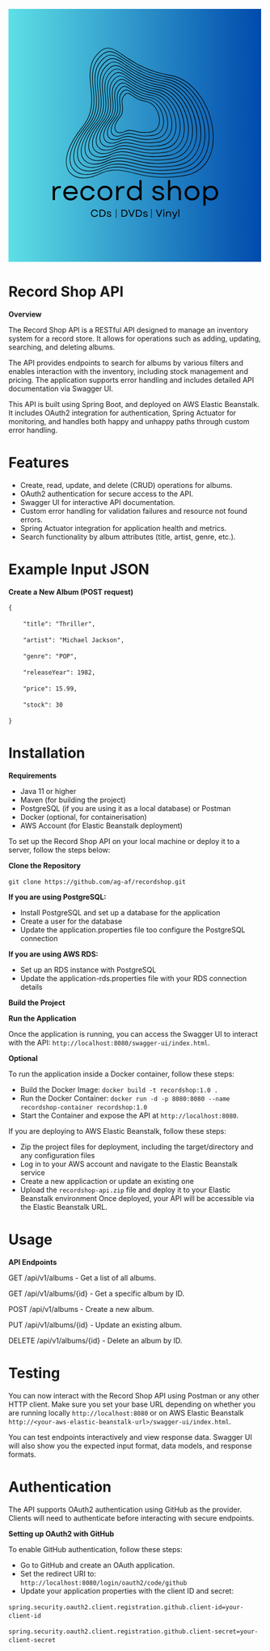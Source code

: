 ![Logo](./images/2.png)


# Record Shop API

**Overview** 

The Record Shop API is a RESTful API designed to manage an inventory system for a record store. 
It allows for operations such as adding, updating, searching, and deleting albums. 

The API provides endpoints to search for albums by various filters and enables interaction with the inventory, including stock management and pricing. 
The application supports error handling and includes detailed API documentation via Swagger UI.

This API is built using Spring Boot, and deployed on AWS Elastic Beanstalk. It includes OAuth2 integration for authentication, Spring Actuator for monitoring, and handles both happy and unhappy paths through custom error handling.

# Features
- Create, read, update, and delete (CRUD) operations for albums.
- OAuth2 authentication for secure access to the API.
- Swagger UI for interactive API documentation.
- Custom error handling for validation failures and resource not found errors.
- Spring Actuator integration for application health and metrics.
- Search functionality by album attributes (title, artist, genre, etc.).

# Example Input JSON
**Create a New Album (POST request)** 


 
	{

        "title": "Thriller",
        
        "artist": "Michael Jackson",
        
        "genre": "POP",
        
        "releaseYear": 1982,
        
        "price": 15.99,
        
        "stock": 30
				
    }

# Installation
**Requirements**
- Java 11 or higher
- Maven (for building the project) 
- PostgreSQL (if you are using it as a local database) or Postman
- Docker (optional, for containerisation)
- AWS Account (for Elastic Beanstalk deployment) 

To set up the Record Shop API on your local machine or deploy it to a server, follow the steps below:

**Clone the Repository**


`git clone https://github.com/ag-af/recordshop.git`


**If you are using PostgreSQL:**
- Install PostgreSQL and set up a database for the application
- Create a user for the database
- Update the application.properties file too configure the PostgreSQL connection

**If you are using AWS RDS:**
- Set up an RDS instance with PostgreSQL
- Update the application-rds.properties file with your RDS connection details

**Build the Project**

**Run the Application**

Once the application is running, you can access the Swagger UI to interact with the API: `http://localhost:8080/swagger-ui/index.html`. 

**Optional**

To run the application inside a Docker container, follow these steps:
- Build the Docker Image: `docker build -t recordshop:1.0 .`
- Run the Docker Container: `docker run -d -p 8080:8080 --name recordshop-container recordshop:1.0`
- Start the Container and expose the API at `http://localhost:8080`.

If you are deploying to AWS Elastic Beanstalk, follow these steps:
- Zip the project files for deployment, including the target/directory and any configuration files
- Log in to your AWS account and navigate to the Elastic Beanstalk service
- Create a new applicaction or update an existing one
- Upload the `recordshop-api.zip` file and deploy it to your Elastic Beanstalk environment
Once deployed, your API will be accessible via the Elastic Beanstalk URL.
  

# Usage

**API Endpoints**

GET /api/v1/albums - Get a list of all albums.

GET /api/v1/albums/{id} - Get a specific album by ID.

POST /api/v1/albums - Create a new album.

PUT /api/v1/albums/{id} - Update an existing album.

DELETE /api/v1/albums/{id} - Delete an album by ID.

# Testing
You can now interact with the Record Shop API using Postman or any other HTTP client. Make sure you set your base URL depending on whether you are running locally `http://localhost:8080` or on AWS Elastic Beanstalk `http://<your-aws-elastic-beanstalk-url>/swagger-ui/index.html`. 

You can test endpoints interactively and view response data. Swagger UI will also show you the expected input format, data models, and response formats. 

# Authentication

The API supports OAuth2 authentication using GitHub as the provider. Clients will need to authenticate before interacting with secure endpoints.

**Setting up OAuth2 with GitHub**

To enable GitHub authentication, follow these steps:

- Go to GitHub and create an OAuth application.
- Set the redirect URI to: `http://localhost:8080/login/oauth2/code/github`
- Update your application properties with the client ID and secret:
  
`spring.security.oauth2.client.registration.github.client-id=your-client-id`

`spring.security.oauth2.client.registration.github.client-secret=your-client-secret`

